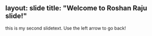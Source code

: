 layout: slide
title: "Welcome to Roshan Raju slide!"
---
this is my second slidetext.
Use the left arrow to go back!